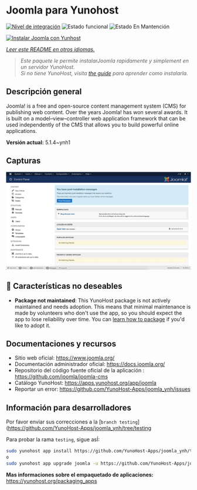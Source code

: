 <!--
Este archivo README esta generado automaticamente<https://github.com/YunoHost/apps/tree/master/tools/readme_generator>
No se debe editar a mano.
-->

# Joomla para Yunohost

[![Nivel de integración](https://dash.yunohost.org/integration/joomla.svg)](https://ci-apps.yunohost.org/ci/apps/joomla/) ![Estado funcional](https://ci-apps.yunohost.org/ci/badges/joomla.status.svg) ![Estado En Mantención](https://ci-apps.yunohost.org/ci/badges/joomla.maintain.svg)

[![Instalar Joomla con Yunhost](https://install-app.yunohost.org/install-with-yunohost.svg)](https://install-app.yunohost.org/?app=joomla)

*[Leer este README en otros idiomas.](./ALL_README.md)*

> *Este paquete le permite instalarJoomla rapidamente y simplement en un servidor YunoHost.*  
> *Si no tiene YunoHost, visita [the guide](https://yunohost.org/install) para aprender como instalarla.*

## Descripción general

Joomla! is a free and open-source content management system (CMS) for publishing web content. Over the years Joomla! has won several awards. It is built on a model–view–controller web application framework that can be used independently of the CMS that allows you to build powerful online applications.


**Versión actual:** 5.1.4~ynh1

## Capturas

![Captura de Joomla](./doc/screenshots/screenshot.jpg)

## :red_circle: Características no deseables

- **Package not maintained**: This YunoHost package is not actively maintained and needs adoption. This means that minimal maintenance is made by volunteers who don't use the app, so you should expect the app to lose reliability over time. You can [learn how to package](https://yunohost.org/packaging_apps_intro) if you'd like to adopt it.

## Documentaciones y recursos

- Sitio web oficial: <https://www.joomla.org/>
- Documentación administrador oficial: <https://docs.joomla.org/>
- Repositorio del código fuente oficial de la aplicación : <https://github.com/joomla/joomla-cms>
- Catálogo YunoHost: <https://apps.yunohost.org/app/joomla>
- Reportar un error: <https://github.com/YunoHost-Apps/joomla_ynh/issues>

## Información para desarrolladores

Por favor enviar sus correcciones a la [`branch testing`](https://github.com/YunoHost-Apps/joomla_ynh/tree/testing

Para probar la rama `testing`, sigue asÍ:

```bash
sudo yunohost app install https://github.com/YunoHost-Apps/joomla_ynh/tree/testing --debug
o
sudo yunohost app upgrade joomla -u https://github.com/YunoHost-Apps/joomla_ynh/tree/testing --debug
```

**Mas informaciones sobre el empaquetado de aplicaciones:** <https://yunohost.org/packaging_apps>

